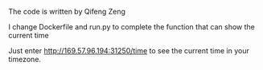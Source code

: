 The code is written by Qifeng Zeng

I change Dockerfile and run.py to complete the function that can show the current time

Just enter http://169.57.96.194:31250/time to see the current time in your timezone.
